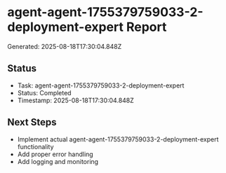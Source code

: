 # agent-agent-1755379759033-2-deployment-expert Report

Generated: 2025-08-18T17:30:04.848Z

## Status
- Task: agent-agent-1755379759033-2-deployment-expert
- Status: Completed
- Timestamp: 2025-08-18T17:30:04.848Z

## Next Steps
- Implement actual agent-agent-1755379759033-2-deployment-expert functionality
- Add proper error handling
- Add logging and monitoring
